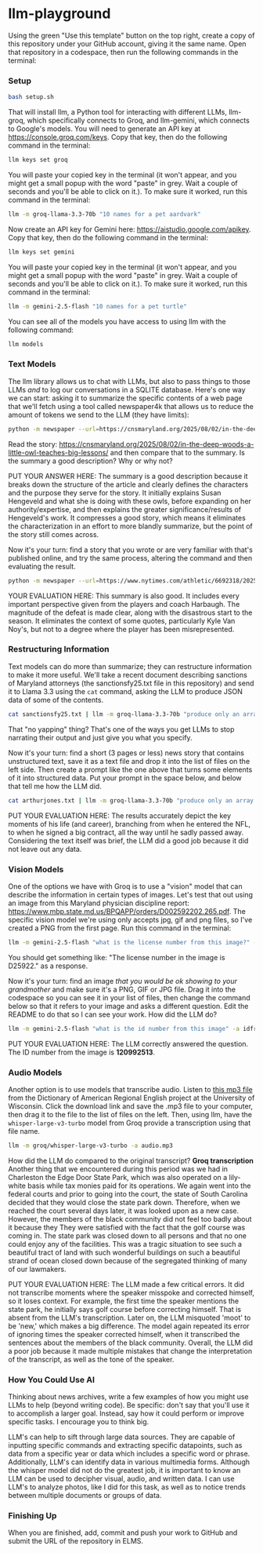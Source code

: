 # llm-playground

Using the green "Use this template" button on the top right, create a copy of this repository under your GitHub account, giving it the same name. Open that repository in a codespace, then run the following commands in the terminal:

### Setup

```bash
bash setup.sh
```

That will install llm, a Python tool for interacting with different LLMs, llm-groq, which specifically connects to Groq, and llm-gemini, which connects to Google's models. You will need to generate an API key at https://console.groq.com/keys. Copy that key, then do the following command in the terminal:

```bash
llm keys set groq
```

You will paste your copied key in the terminal (it won't appear, and you might get a small popup with the word "paste" in grey. Wait a couple of seconds and you'll be able to click on it.). To make sure it worked, run this command in the terminal:

```bash
llm -m groq-llama-3.3-70b "10 names for a pet aardvark"
```

Now create an API key for Gemini here: https://aistudio.google.com/apikey. Copy that key, then do the following command in the terminal:

```bash
llm keys set gemini
```

You will paste your copied key in the terminal (it won't appear, and you might get a small popup with the word "paste" in grey. Wait a couple of seconds and you'll be able to click on it.). To make sure it worked, run this command in the terminal:

```bash
llm -m gemini-2.5-flash "10 names for a pet turtle"
```

You can see all of the models you have access to using llm with the following command:

```bash
llm models
```

### Text Models

The llm library allows us to chat with LLMs, but also to pass things to those LLMs _and_ to log our conversations in a SQLITE database. Here's one way we can start: asking it to summarize the specific contents of a web page that we'll fetch using a tool called newspaper4k that allows us to reduce the amount of tokens we send to the LLM (they have limits):

```bash
python -m newspaper --url=https://cnsmaryland.org/2025/08/02/in-the-deep-woods-a-little-owl-teaches-big-lessons/ -of=text | llm -m groq/openai/gpt-oss-120b "summarize this story in 3 paragraphs"
```

Read the story: https://cnsmaryland.org/2025/08/02/in-the-deep-woods-a-little-owl-teaches-big-lessons/ and then compare that to the summary. Is the summary a good description? Why or why not?

PUT YOUR ANSWER HERE: The summary is a good description because it breaks down the structure of the article and clearly defines the characters and the purpose they serve for the story. It initially explains Susan Hengeveld and what she is doing with these owls, before expanding on her authority/expertise, and then explains the greater significance/results of Hengeveld's work. It compresses a good story, which means it eliminates the characterization in an effort to more blandly summarize, but the point of the story still comes across.

Now it's your turn: find a story that you wrote or are very familiar with that's published online, and try the same process, altering the command and then evaluating the result.

```bash
python -m newspaper --url=https://www.nytimes.com/athletic/6692318/2025/10/05/ravens-loss-john-harbaugh-texans/ -of=text | llm -m groq/openai/gpt-oss-120b "summarize this story in 3 paragraphs"
```

YOUR EVALUATION HERE: This summary is also good. It includes every important perspective given from the players and coach Harbaugh. The magnitude of the defeat is made clear, along with the disastrous start to the season. It eliminates the context of some quotes, particularly Kyle Van Noy's, but not to a degree where the player has been misrepresented.

### Restructuring Information

Text models can do more than summarize; they can restructure information to make it more useful. We'll take a recent document describing sanctions of Maryland attorneys (the sanctionsfy25.txt file in this repository) and send it to Llama 3.3 using the `cat` command, asking the LLM to produce JSON data of some of the contents.

```bash
cat sanctionsfy25.txt | llm -m groq-llama-3.3-70b "produce only an array of JSON objects based on the text with the following keys: name, sanction, date, description. The date should be in the yyyy-mm-dd format. No yapping." 
```

That "no yapping" thing? That's one of the ways you get LLMs to stop narrating their output and just give you what you specify.

Now it's your turn: find a short (3 pages or less) news story that contains unstructured text, save it as a text file and drop it into the list of files on the left side. Then create a prompt like the one above that turns some elements of it into structured data. Put your prompt in the space below, and below that tell me how the LLM did.

```bash
cat arthurjones.txt | llm -m groq-llama-3.3-70b "produce only an array of JSON objects based on the text with the following keys: name, sanction, date, description. The date should be in the yyyy-mm-dd format. No yapping." 
```

PUT YOUR EVALUATION HERE: The results accurately depict the key moments of his life (and career), branching from when he entered the NFL, to when he signed a big contract, all the way until he sadly passed away. Considering the text itself was brief, the LLM did a good job because it did not leave out any data.

### Vision Models

One of the options we have with Groq is to use a "vision" model that can describe the information in certain types of images. Let's test that out using an image from this Maryland physician discipline report: https://www.mbp.state.md.us/BPQAPP/orders/D002592202.265.pdf. The specific vision model we're using only accepts jpg, gif and png files, so I've created a PNG from the first page. Run this command in the terminal:

```bash
llm -m gemini-2.5-flash "what is the license number from this image?" -a md_doc.png
```

You should get something like: "The license number in the image is D25922." as a response.

Now it's your turn: find an image _that you would be ok showing to your grandmother_ and make sure it's a PNG, GIF or JPG file. Drag it into the codespace so you can see it in your list of files, then change the command below so that it refers to your image and asks a different question. Edit the README to do that so I can see your work. How did the LLM do?

```bash
llm -m gemini-2.5-flash "what is the id number from this image" -a idfront.jpg 
```

PUT YOUR EVALUATION HERE: The LLM correctly answered the question.
The ID number from the image is **120992513**.


### Audio Models

Another option is to use models that transcribe audio. Listen to [this mp3 file](https://dare.wisc.edu/audio/south-carolina-desegregating-edisto-state-park/) from the Dictionary of American Regional English project at the University of Wisconsin. Click the download link and save the .mp3 file to your computer, then drag it to the file to the list of files on the left. Then, using llm, have the `whisper-large-v3-turbo` model from Groq provide a transcription using that file name.

```bash
llm -m groq/whisper-large-v3-turbo -a audio.mp3 
```

How did the LLM do compared to the original transcript?
**Groq transcription** Another thing that we encountered during this period was we had in Charleston the Edge Door State Park, which was also operated on a lily-white basis while tax monies paid for its operations. We again went into the federal courts and prior to going into the court, the state of South Carolina decided that they would close the state park down. Therefore, when we reached the court several days later, it was looked upon as a new case. However, the members of the black community did not feel too badly about it because they They were satisfied with the fact that the golf course was coming in. The state park was closed down to all persons and that no one could enjoy any of the facilities. This was a tragic situation to see such a beautiful tract of land with such wonderful buildings on such a beautiful strand of ocean closed down because of the segregated thinking of many of our lawmakers.

PUT YOUR EVALUATION HERE: The LLM made a few critical errors. It did not transcribe moments where the speaker misspoke and corrected himself, so it loses context. For example, the first time the speaker mentions the state park, he initially says golf course before correcting himself. That is absent from the LLM's transcription. Later on, the LLM misquoted 'moot' to be 'new,' which makes a big difference. The model again repeated its error of ignoring times the speaker corrected himself, when it transcribed the sentences about the members of the black community. Overall, the LLM did a poor job because it made multiple mistakes that change the interpretation of the transcript, as well as the tone of the speaker.

### How You Could Use AI

Thinking about news archives, write a few examples of how you might use LLMs to help (beyond writing code). Be specific: don't say that you'll use it to accomplish a larger goal. Instead, say how it could perform or improve specific tasks. I encourage you to think big.

LLM's can help to sift through large data sources. They are capable of inputting specific commands and extracting specific datapoints, such as data from a specific year or data which includes a specific word or phrase. Additionally, LLM's can identify data in various multimedia forms. Although the whisper model did not do the greatest job, it is important to know an LLM can be used to decipher visual, audio, and written data. I can use LLM's to analyze photos, like I did for this task, as well as to notice trends between multiple documents or groups of data.
### Finishing Up

When you are finished, add, commit and push your work to GitHub and submit the URL of the repository in ELMS.
